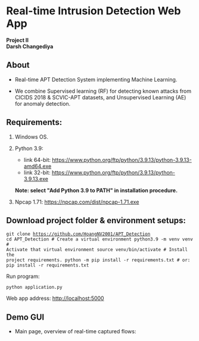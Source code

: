 # Real-time Intrusion Detection Web App
<b>Project II</b><br>
<b>Darsh Changediya</b><br>
## About
* Real-time APT Detection System implementing Machine Learning. 

* We combine Supervised learning (RF) for detecting known attacks from CICIDS 2018 & SCVIC-APT datasets, and Unsupervised Learning (AE) for anomaly detection.


## Requirements:
1. Windows OS.

2. Python 3.9:
    * link 64-bit: https://www.python.org/ftp/python/3.9.13/python-3.9.13-amd64.exe 
    * link 32-bit: https://www.python.org/ftp/python/3.9.13/python-3.9.13.exe

     <b> Note: select "Add Python 3.9 to PATH" in installation procedure.</b>

3. Npcap 1.71:
    https://npcap.com/dist/npcap-1.71.exe

## Download project folder & environment setups:
<code>git clone https://github.com/HoangNV2001/APT_Detection
    cd APT_Detection
    # Create a virtual environment
    python3.9 -m venv venv
    # Activate that virtual environment
    source venv/bin/activate
    # Install the project requirements.
    python -m pip install -r requirements.txt
    # or: pip install -r requirements.txt</code>

Run program:

<code>python application.py</code>

Web app address: [http://localhost:5000](http://localhost:5000)

## Demo GUI
* Main page, overview of real-time captured flows:



